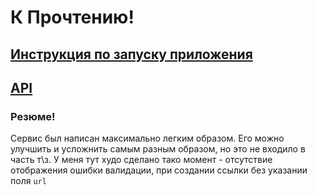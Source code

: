 # К Прочтению!

## [Инструкция по запуску приложения](run.md)

## [API](api.md)

### Резюме!

Сервис был написан максимально легким образом. Его можно улучшить и усложнить самым разным образом, но это не входило в часть т\з. У меня тут худо сделано тако момент - отсутствие отображения ошибки валидации, при создании ссылки без указании поля `url`
